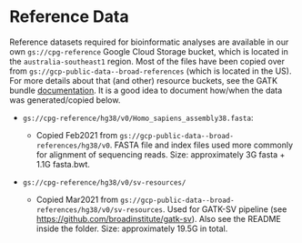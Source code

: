 # Reference Data

Reference datasets required for bioinformatic analyses are available in our own
`gs://cpg-reference` Google Cloud Storage bucket, which is located in the
`australia-southeast1` region. Most of the files have been copied over from
`gs://gcp-public-data--broad-references` (which is located in the US). For more
details about that (and other) resource buckets, see the GATK bundle
[documentation](https://gatk.broadinstitute.org/hc/en-us/articles/360035890811).
It is a good idea to document how/when the data was generated/copied below.

- `gs://cpg-reference/hg38/v0/Homo_sapiens_assembly38.fasta`:

  - Copied Feb2021 from `gs://gcp-public-data--broad-references/hg38/v0`. FASTA
    file and index files used more commonly for alignment of sequencing reads.
    Size: approximately 3G fasta + 1.1G fasta.bwt.

- `gs://cpg-reference/hg38/v0/sv-resources/`

  - Copied Mar2021 from
    `gs://gcp-public-data--broad-references/hg38/v0/sv-resources`. Used for
    GATK-SV pipeline (see <https://github.com/broadinstitute/gatk-sv>). Also see
    the README inside the folder. Size: approximately 19.5G in total.
